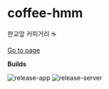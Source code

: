 # coffee-hmm

판교앞 커피거리 :coffee:

[Go to page](https://coffee-hmm.inhibitor.io)

**Builds**

![release-app](https://github.com/inhibitor1217/coffee-hmm/workflows/release-app/badge.svg)
![release-server](https://github.com/inhibitor1217/coffee-hmm/workflows/release-server/badge.svg)
